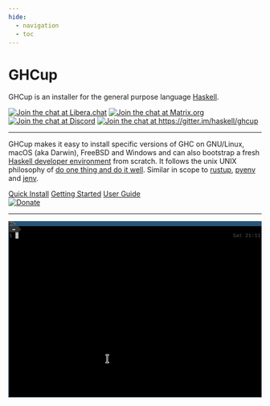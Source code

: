 ```yaml
---
hide:
  - navigation
  - toc
---
```


# GHCup

GHCup is an installer for the general purpose language [Haskell](https://www.haskell.org/).

<div class="text-center gh-badge">
<a href="https://kiwiirc.com/nextclient/irc.libera.chat/?nick=Guest%7C?#haskell,#haskell-ghcup"><img src="https://img.shields.io/badge/chat-on%20libera%20IRC-brightgreen.svg" alt="Join the chat at Libera.chat"></a>
<a href="https://app.element.io/#/room/#haskell-tooling:matrix.org"><img src="https://img.shields.io/matrix/haskell-tooling:matrix.org?label=chat%20on%20matrix.org" alt="Join the chat at Matrix.org"></a>
<a href="https://discord.gg/pKYf3zDQU7"><img src="https://img.shields.io/discord/280033776820813825?label=chat%20on%20discord" alt="Join the chat at Discord"></a>
<a href="https://gitter.im/haskell/ghcup?utm_source=badge&utm_medium=badge&utm_campaign=pr-badge&utm_content=badge"><img src="https://badges.gitter.im/haskell/ghcup.svg" alt="Join the chat at https://gitter.im/haskell/ghcup"></a>
</div>

----

GHCup makes it easy to install specific versions of GHC on GNU/Linux,
macOS (aka Darwin), FreeBSD and Windows and can also bootstrap a fresh [Haskell developer environment](./install/#supported-tools) from scratch.
It follows the unix UNIX philosophy of [do one thing and do it well](https://en.wikipedia.org/wiki/Unix_philosophy#Do_One_Thing_and_Do_It_Well). Similar in scope to [rustup](https://github.com/rust-lang-nursery/rustup.rs), [pyenv](https://github.com/pyenv/pyenv) and [jenv](http://www.jenv.be).

<div class="text-center">
<a href="https://www.haskell.org/ghcup/" class="btn btn-primary" role="button">Quick Install</a>
<a href="install/" class="btn btn-primary" role="button">Getting Started</a>
<a href="guide/" class="btn btn-primary" role="button">User Guide</a>
</div>
<div class="text-center">
<a href="https://opencollective.com/ghcup#category-CONTRIBUTE" class="donate-badge"><img src="https://opencollective.com/webpack/donate/button@2x.png?color=blue" alt="Donate"></a>
</div>


----

![GHCup](./ghcup.gif)


